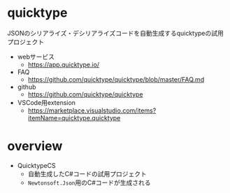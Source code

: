 # quicktype

JSONのシリアライズ・デシリアライズコードを自動生成するquicktypeの試用プロジェクト

- webサービス
    - https://app.quicktype.io/
- FAQ
    - https://github.com/quicktype/quicktype/blob/master/FAQ.md
- github
    - https://github.com/quicktype/quicktype
- VSCode用extension
    - https://marketplace.visualstudio.com/items?itemName=quicktype.quicktype

# overview

- QuicktypeCS
    - 自動生成したC#コードの試用プロジェクト
    - `Newtonsoft.Json`用のC#コードが生成される
